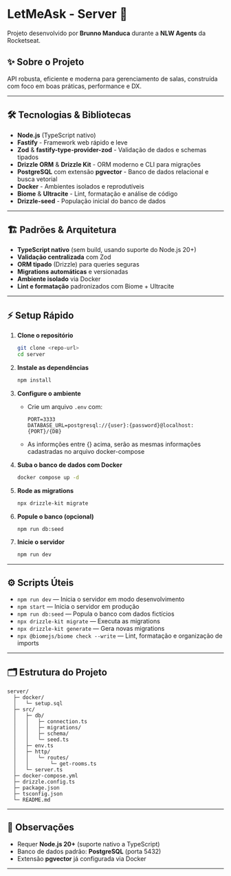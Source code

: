 # LetMeAsk - Server 🚀

Projeto desenvolvido por **Brunno Manduca** durante a **NLW Agents** da Rocketseat.

## ✨ Sobre o Projeto

API robusta, eficiente e moderna para gerenciamento de salas, construída com foco em boas práticas, performance e DX.

---

## 🛠️ Tecnologias & Bibliotecas

- **Node.js** (TypeScript nativo)
- **Fastify** - Framework web rápido e leve
- **Zod** & **fastify-type-provider-zod** - Validação de dados e schemas tipados
- **Drizzle ORM** & **Drizzle Kit** - ORM moderno e CLI para migrações
- **PostgreSQL** com extensão **pgvector** - Banco de dados relacional e busca vetorial
- **Docker** - Ambientes isolados e reprodutíveis
- **Biome** & **Ultracite** - Lint, formatação e análise de código
- **Drizzle-seed** - População inicial do banco de dados

---

## 🏗️ Padrões & Arquitetura

- **TypeScript nativo** (sem build, usando suporte do Node.js 20+)
- **Validação centralizada** com Zod
- **ORM tipado** (Drizzle) para queries seguras
- **Migrations automáticas** e versionadas
- **Ambiente isolado** via Docker
- **Lint e formatação** padronizados com Biome + Ultracite

---

## ⚡ Setup Rápido

1. **Clone o repositório**
   ```bash
   git clone <repo-url>
   cd server
   ```

2. **Instale as dependências**
   ```bash
   npm install
   ```

3. **Configure o ambiente**
   - Crie um arquivo `.env` com:
     ```
     PORT=3333
     DATABASE_URL=postgresql://{user}:{password}@localhost:{PORT}/{DB}
     ```
   - As informções entre {} acima, serão as mesmas informações cadastradas no arquivo docker-compose

4. **Suba o banco de dados com Docker**
   ```bash
   docker compose up -d
   ```

5. **Rode as migrations**
   ```bash
   npx drizzle-kit migrate
   ```

6. **Popule o banco (opcional)**
   ```bash
   npm run db:seed
   ```

7. **Inicie o servidor**
   ```bash
   npm run dev
   ```

---

## ⚙️ Scripts Úteis

- `npm run dev` — Inicia o servidor em modo desenvolvimento
- `npm start` — Inicia o servidor em produção
- `npm run db:seed` — Popula o banco com dados fictícios
- `npx drizzle-kit migrate` — Executa as migrations
- `npx drizzle-kit generate` — Gera novas migrations
- `npx @biomejs/biome check --write` — Lint, formatação e organização de imports

---

## 🗂️ Estrutura do Projeto

```
server/
  ├─ docker/
  │   └─ setup.sql
  ├─ src/
  │   ├─ db/
  │   │   ├─ connection.ts
  │   │   ├─ migrations/
  │   │   ├─ schema/
  │   │   └─ seed.ts
  │   ├─ env.ts
  │   ├─ http/
  │   │   └─ routes/
  │   │       └─ get-rooms.ts
  │   └─ server.ts
  ├─ docker-compose.yml
  ├─ drizzle.config.ts
  ├─ package.json
  ├─ tsconfig.json
  └─ README.md
```

--- 

## 📝 Observações

- Requer **Node.js 20+** (suporte nativo a TypeScript)
- Banco de dados padrão: **PostgreSQL** (porta 5432)
- Extensão **pgvector** já configurada via Docker

--- 